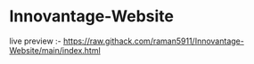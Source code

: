 # Innovantage-Website
live preview :- https://raw.githack.com/raman5911/Innovantage-Website/main/index.html
